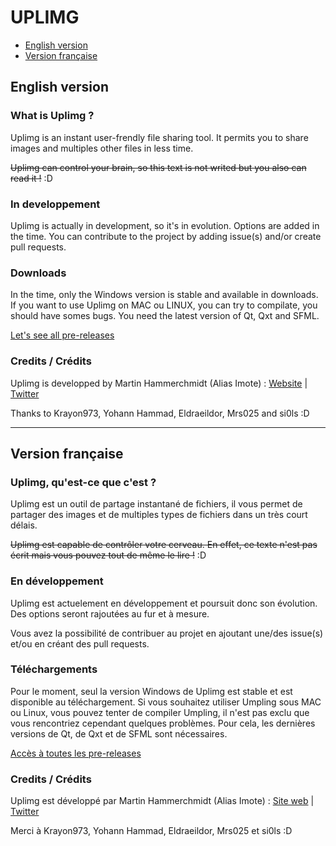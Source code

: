 # UPLIMG

- [English version](#english-version)
- [Version française](#version-fran%C3%A7aise)

## English version

### What is Uplimg ?

Uplimg is an instant user-frendly file sharing tool.
It permits you to share images and multiples other files in less time.

~~Uplimg can control your brain, so this text is not writed but you also can read it !~~ :D

### In developpement

Uplimg is actually in development, so it's in evolution. Options are added in the time. You can contribute to the project by adding issue(s) and/or create pull requests.

### Downloads

In the time, only the Windows version is stable and available in downloads. If you want to use Uplimg on MAC ou LINUX, you can try to compilate, you should have somes bugs. You need the latest version of Qt, Qxt and SFML.

[Let's see all pre-releases](https://github.com/Imote/Uplimg/releases)

### Credits  /  Crédits

Uplimg is developped by Martin Hammerchmidt (Alias Imote) : [Website](http://www.imote.eu/)  |  [Twitter](https://twitter.com/_MartinH_)

Thanks to Krayon973, Yohann Hammad, Eldraeildor, Mrs025 and si0ls :D


***

## Version française

### Uplimg, qu'est-ce que c'est ?

Uplimg est un outil de partage instantané de fichiers, il vous permet de partager des images et de multiples types de fichiers dans un très court délais.

~~Uplimg est capable de contrôler votre cerveau. En effet, ce texte n'est pas écrit mais vous pouvez tout de même le lire !~~ :D

### En développement

Uplimg est actuelement en développement et poursuit donc son évolution. Des options seront rajoutées au fur et à mesure.

Vous avez la possibilité de contribuer au projet en ajoutant une/des issue(s) et/ou en créant des pull requests.

### Téléchargements

Pour le moment, seul la version Windows de Uplimg est stable et est disponible au téléchargement.
Si vous souhaitez utiliser Umpling sous MAC ou Linux, vous pouvez tenter de compiler Umpling, il n'est pas exclu que vous rencontriez cependant quelques problèmes.
Pour cela, les dernières versions de Qt, de Qxt et de SFML sont nécessaires.

[Accès à toutes les pre-releases](https://github.com/Imote/Uplimg/releases)

### Credits  /  Crédits

Uplimg est développé par Martin Hammerchmidt (Alias Imote) : [Site web](http://www.imote.eu/)  |  [Twitter](https://twitter.com/_MartinH_)

Merci à Krayon973, Yohann Hammad, Eldraeildor, Mrs025 et si0ls :D
